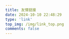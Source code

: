 ```yaml
---
title: 友情链接
date: 2024-10-10 22:48:29
type: 'link'
top_img: /img/link_top.png
comments: false
---
```

